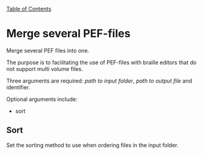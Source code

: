 [Table of Contents](toc.md)

# Merge several PEF-files #
Merge several PEF files into one.

The purpose is to facilitating the use of PEF-files with braille editors that do not support multi volume files.

Three arguments are required: _path to input folder_, _path to output file_ and identifier.

Optional arguments include:
  * sort

## Sort ##
Set the sorting method to use when ordering files in the input folder.